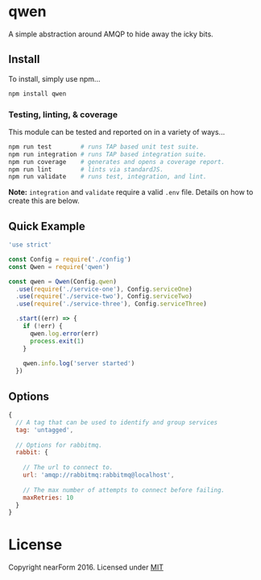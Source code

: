 # qwen
A simple abstraction around AMQP to hide away the icky bits.

## Install
To install, simply use npm...

```sh
npm install qwen
```

### Testing, linting, & coverage
This module can be tested and reported on in a variety of ways...
```sh
npm run test        # runs TAP based unit test suite.
npm run integration # runs TAP based integration suite.
npm run coverage    # generates and opens a coverage report.
npm run lint        # lints via standardJS.
npm run validate    # runs test, integration, and lint.
```
__Note:__ `integration` and `validate` require a valid `.env` file. Details on how to create this are below.

## Quick Example
```js
'use strict'

const Config = require('./config')
const Qwen = require('qwen')

const qwen = Qwen(Config.qwen)
  .use(require('./service-one'), Config.serviceOne)
  .use(require('./service-two'), Config.serviceTwo)
  .use(require('./service-three'), Config.serviceThree)

  .start((err) => {
    if (!err) {
      qwen.log.error(err)
      process.exit(1)
    }
    
    qwen.info.log('server started')
  })
```

## Options
```js
{
  // A tag that can be used to identify and group services
  tag: 'untagged',
  
  // Options for rabbitmq.
  rabbit: {
    
    // The url to connect to.
    url: 'amqp://rabbitmq:rabbitmq@localhost',
    
    // The max number of attempts to connect before failing.
    maxRetries: 10
  }
}
```

# License
Copyright nearForm 2016. Licensed under [MIT][License]

[License]: ./LICENSE.md 
